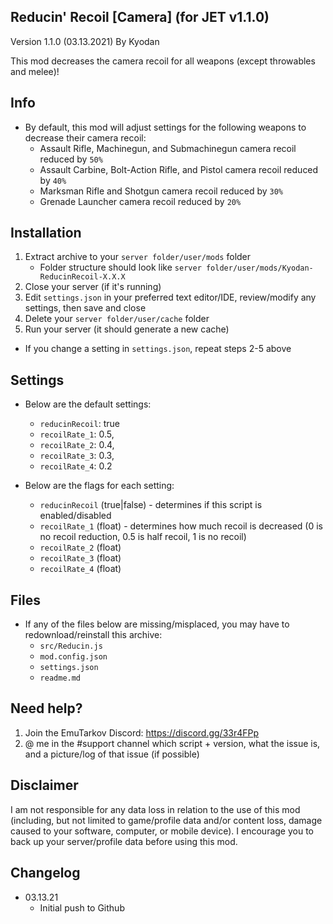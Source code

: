 Reducin' Recoil [Camera] (for JET v1.1.0)
----------------
Version 1.1.0 (03.13.2021)
By Kyodan

This mod decreases the camera recoil for all weapons (except throwables and melee)!
                                                                                   
## Info

- By default, this mod will adjust settings for the following weapons to decrease their camera recoil:
    * Assault Rifle, Machinegun, and Submachinegun camera recoil reduced by `50%`
    * Assault Carbine, Bolt-Action Rifle, and Pistol camera recoil reduced by `40%`
    * Marksman Rifle and Shotgun camera recoil reduced by `30%`
    * Grenade Launcher camera recoil reduced by `20%`

## Installation

1. Extract archive to your `server folder/user/mods` folder 
    * Folder structure should look like `server folder/user/mods/Kyodan-ReducinRecoil-X.X.X`
2. Close your server (if it's running)
3. Edit `settings.json` in your preferred text editor/IDE, review/modify any settings, then save and close
4. Delete your `server folder/user/cache` folder
5. Run your server (it should generate a new cache)

* If you change a setting in `settings.json`, repeat steps 2-5 above

## Settings

- Below are the default settings:
    * `reducinRecoil`: true
    * `recoilRate_1`: 0.5,
    * `recoilRate_2`: 0.4,
    * `recoilRate_3`: 0.3,
    * `recoilRate_4`: 0.2

- Below are the flags for each setting:
    * `reducinRecoil` (true|false)          - determines if this script is enabled/disabled
    * `recoilRate_1` (float)                - determines how much recoil is decreased 
                                            (0 is no recoil reduction, 0.5 is half recoil, 1 is no recoil)
    * `recoilRate_2` (float)             
    * `recoilRate_3` (float)
    * `recoilRate_4` (float)

## Files

- If any of the files below are missing/misplaced, you may have to redownload/reinstall this archive:
    * `src/Reducin.js`
    * `mod.config.json`
    * `settings.json`
    * `readme.md`

## Need help?

1. Join the EmuTarkov Discord: https://discord.gg/33r4FPp
2. @ me in the #support channel which script + version, what the issue is, and a picture/log of that issue (if possible)

## Disclaimer

I am not responsible for any data loss in relation to the use of this mod (including, but not limited to game/profile data and/or content loss, damage caused to your software, computer, or mobile device). I encourage you to back up your server/profile data before using this mod.

## Changelog

- 03.13.21
    * Initial push to Github
